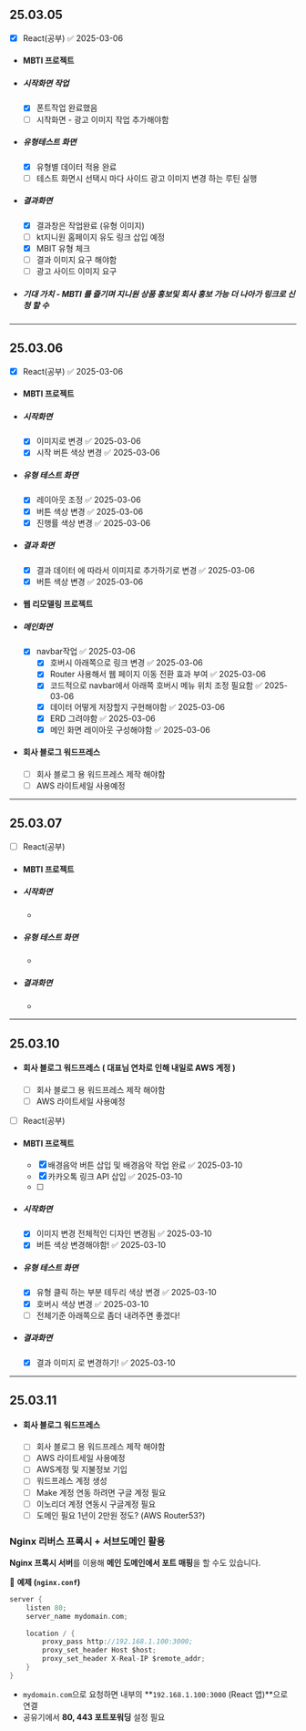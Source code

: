 ## 25.03.05
- [x] React(공부) ✅ 2025-03-06
- #### MBTI 프로젝트
- ##### 시작화면 작업
	- [x] 폰트작업 완료했음
	- [ ] 시작화면 - 광고 이미지 작업 추가해야함 
- ##### 유형테스트 화면 
	- [x] 유형별 데이터 적용 완료 
	- [ ] 테스트 화면시 선택시 마다 사이드 광고 이미지 변경 하는 루틴 실행
- ##### 결과화면
	- [x] 결과창은 작업완료 (유형 이미지)
	- [ ] kt지니원 홈페이지 유도 링크 삽입 예정
	- [x] MBIT 유형 체크 
	- [ ] 결과 이미지 요구 해야함
	- [ ] 광고 사이드 이미지 요구
- ##### 기대 가치 - MBTI 를 즐기며 지니원 상품 홍보및 회사 홍보 가능 더 나아가 링크로 신청 할 수 
---
## 25.03.06
- [x] React(공부) ✅ 2025-03-06
- #### MBTI 프로젝트
- ##### 시작화면
	- [x] 이미지로 변경 ✅ 2025-03-06
	- [x] 시작 버튼 색상 변경 ✅ 2025-03-06
- ##### 유형 테스트 화면
	- [x] 레이아웃 조정 ✅ 2025-03-06
	- [x] 버튼 색상 변경 ✅ 2025-03-06
	- [x] 진행률 색상 변경 ✅ 2025-03-06
- ##### 결과 화면
	- [x] 결과 데이터 에 따라서 이미지로 추가하기로 변경 ✅ 2025-03-06
	- [x] 버튼 색상 변경 ✅ 2025-03-06

- #### 웹 리모델링 프로젝트
- ##### 메인화면
	- [x] navbar작업 ✅ 2025-03-06
		- [x] 호버시 아래쪽으로 링크 변경 ✅ 2025-03-06
		- [x] Router 사용해서 웹 페이지 이동 전환 효과 부여 ✅ 2025-03-06
		- [x] 코드적으로 navbar에서 아래쪽 호버시 메뉴 위치 조정 필요함 ✅ 2025-03-06
		- [x] 데이터 어떻게 저장할지 구현해야함 ✅ 2025-03-06
		- [x] ERD 그려야함 ✅ 2025-03-06
		- [x] 메인 화면 레이아웃 구성해야함 ✅ 2025-03-06

- #### 회사 블로그 워드프레스
	- [ ] 회사 블로그 용 워드프레스 제작 해야함
	- [ ] AWS 라이트세일 사용예정

---
## 25.03.07
- [ ] React(공부)
- #### MBTI 프로젝트
- ##### 시작화면
	- 
- ##### 유형 테스트 화면
	- 
- ##### 결과화면
	- 
--- 
## 25.03.10
- #### 회사 블로그 워드프레스 ( 대표님 연차로 인해 내일로 AWS 계정 )
	- [ ] 회사 블로그 용 워드프레스 제작 해야함
	- [ ] AWS 라이트세일 사용예정

- [ ] React(공부)
- #### MBTI 프로젝트
	- [x] 배경음악 버튼 삽입 및 배경음악 작업 완료 ✅ 2025-03-10
	- [x] 카카오톡 링크 API 삽입 ✅ 2025-03-10
	- [ ] 
- ##### 시작화면
	- [x] 이미지 변경 전체적인 디자인 변경됨 ✅ 2025-03-10
	- [x] 버튼 색상 변경해야함! ✅ 2025-03-10
- ##### 유형 테스트 화면
	- [x] 유형 클릭 하는 부분 테두리 색상 변경 ✅ 2025-03-10
	- [x] 호버시 색상 변경 ✅ 2025-03-10
	- [ ] 전체기준 아래쪽으로 좀더 내려주면 좋겠다!
- ##### 결과화면
	- [x] 결과 이미지 로 변경하기! ✅ 2025-03-10
---
## 25.03.11

- #### 회사 블로그 워드프레스
	- [ ] 회사 블로그 용 워드프레스 제작 해야함
	- [ ] AWS 라이트세일 사용예정
	- [ ] AWS계정 및 지불정보 기입
	- [ ] 워드프레스 계정 생성
	- [ ] Make 계정 연동 하려면 구글 계정 필요
	- [ ] 이노리더 계정 연동시 구글계정 필요
	- [ ] 도메인 필요 1년이 2만원 정도? (AWS Router53?)

### **Nginx 리버스 프록시 + 서브도메인 활용**

**Nginx 프록시 서버**를 이용해 **메인 도메인에서 포트 매핑**을 할 수도 있습니다.

📌 **예제 (`nginx.conf`)**

```c title:nginx
server {
    listen 80;
    server_name mydomain.com;
    
    location / {
        proxy_pass http://192.168.1.100:3000;
        proxy_set_header Host $host;
        proxy_set_header X-Real-IP $remote_addr;
    }
}
```

- `mydomain.com`으로 요청하면 내부의 **`192.168.1.100:3000` (React 앱)**으로 연결
- 공유기에서 **80, 443 포트포워딩** 설정 필요





